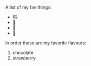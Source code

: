 A list of my fav things:
- 🐱
- 🐶
- 👶
- 🥫

In order these are my favorite flavours:
1. chocolate
2. strawberry
